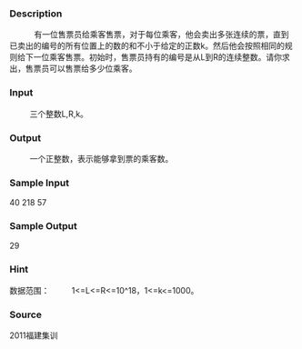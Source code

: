 
### Description
 
         有一位售票员给乘客售票，对于每位乘客，他会卖出多张连续的票，直到已卖出的编号的所有位置上的数的和不小于给定的正数k。然后他会按照相同的规则给下一位乘客售票。初始时，售票员持有的编号是从L到R的连续整数。请你求出，售票员可以售票给多少位乘客。
 
### Input
         三个整数L,R,k。
 
### Output
         一个正整数，表示能够拿到票的乘客数。
 
### Sample Input
40 218 57


### Sample Output
  29


### Hint
数据范围：
         1<=L<=R<=10^18，1<=k<=1000。

### Source
2011福建集训